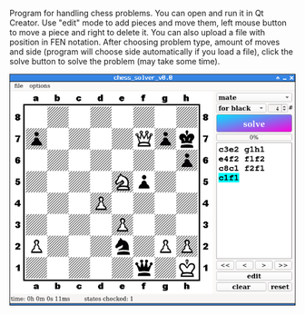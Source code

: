 Program for handling chess problems. You can open and run it in Qt Creator. Use "edit" mode to add pieces and move them, left mouse button to move a piece and right to delete it. You can also upload a file with position in FEN notation. After choosing problem type, amount of moves and side (program will choose side automatically if you load a file), click the solve button to solve the problem (may take some time).

![alt text](https://github.com/dzhuhan/bachelor_thesis/blob/main/screenshot.png?raw=true)